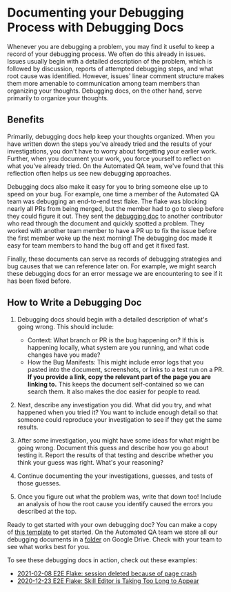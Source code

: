 # Documenting your Debugging Process with Debugging Docs

Whenever you are debugging a problem, you may find it useful to keep a record of your debugging process. We often do this already in issues. Issues usually begin with a detailed description of the problem, which is followed by discussion, reports of attempted debugging steps, and what root cause was identified. However, issues' linear comment structure makes them more amenable to communication among team members than organizing your thoughts. Debugging docs, on the other hand, serve primarily to organize your thoughts.

## Benefits

Primarily, debugging docs help keep your thoughts organized. When you have written down the steps you've already tried and the results of your investigations, you don't have to worry about forgetting your earlier work. Further, when you document your work, you force yourself to reflect on what you've already tried. On the Automated QA team, we've found that this reflection often helps us see new debugging approaches.

Debugging docs also make it easy for you to bring someone else up to speed on your bug. For example, one time a member of the Automated QA team was debugging an end-to-end test flake. The flake was blocking nearly all PRs from being merged, but the member had to go to sleep before they could figure it out. They sent the [debugging doc](https://docs.google.com/document/d/1LAsDc1EMISjpwnn-FcdH-7TNrU20xfkJEO3uSLj_nyM/edit#heading=h.jl2gn54iqprw) to another contributor who read through the document and quickly spotted a problem. They worked with another team member to have a PR up to fix the issue before the first member woke up the next morning! The debugging doc made it easy for team members to hand the bug off and get it fixed fast.

Finally, these documents can serve as records of debugging strategies and bug causes that we can reference later on. For example, we might search these debugging docs for an error message we are encountering to see if it has been fixed before.

## How to Write a Debugging Doc

1. Debugging docs should begin with a detailed description of what's going wrong. This should include:

   * Context: What branch or PR is the bug happening on? If this is happening locally, what system are you running, and what code changes have you made?
   * How the Bug Manifests: This might include error logs that you pasted into the document, screenshots, or links to a test run on a PR. **If you provide a link, copy the relevant part of the page you are linking to.** This keeps the document self-contained so we can search them. It also makes the doc easier for people to read.

2. Next, describe any investigation you did. What did you try, and what happened when you tried it? You want to include enough detail so that someone could reproduce your investigation to see if they get the same results.

3. After some investigation, you might have some ideas for what might be going wrong. Document this guess and describe how you go about testing it. Report the results of that testing and describe whether you think your guess was right. What's your reasoning?

4. Continue documenting the your investigations, guesses, and tests of those guesses.

5. Once you figure out what the problem was, write that down too! Include an analysis of how the root cause you identify caused the errors you described at the top.

Ready to get started with your own debugging doc? You can make a copy of [this template](https://docs.google.com/document/d/1qRbvKjJ0A7NPVK8g6XJNISMx_6BuepoCL7F2eIfrGqM/edit?usp=sharing) to get started. On the Automated QA team we store all our debugging documents in a [folder](https://drive.google.com/drive/folders/1wYdiP6PfhiF553FEIqNBhW2hQxWmWo_Y?usp=sharing) on Google Drive. Check with your team to see what works best for you.

To see these debugging docs in action, check out these examples:

* [2021-02-08 E2E Flake: session deleted because of page crash](https://docs.google.com/document/d/1LAsDc1EMISjpwnn-FcdH-7TNrU20xfkJEO3uSLj_nyM/edit#heading=h.jl2gn54iqprw)
* [2020-12-23 E2E Flake: Skill Editor is Taking Too Long to Appear](https://docs.google.com/document/d/1cI8fqAIFqsmZj5v35y49ohhNvgmE0_vH_sT02Aws77Y/edit?usp=sharing)
